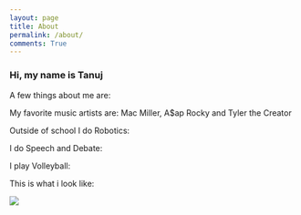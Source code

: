 ```yaml
---
layout: page
title: About
permalink: /about/
comments: True
---
```



<h3>Hi, my name is Tanuj</h3>
<p>A few things about me are:</p>
<p>My favorite music artists are: Mac Miller, A$ap Rocky and Tyler the Creator</p>
<p>Outside of school I do Robotics:</p>
<p>I do Speech and Debate:</p>
<p>I play Volleyball:</p>

<p>This is what i look like:</p>
<img src="{{ site.baseurl }}/images/me.jpg">
 